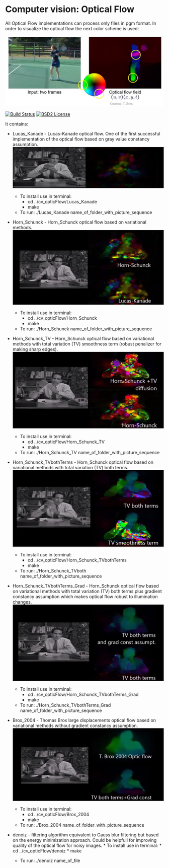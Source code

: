 Computer vision: Optical Flow
====================================================
All Optical Flow implementations can process only files in pgm format.
In order to visualize the optical flow the next color scheme is used:
<p align="center">
  <img src="https://github.com/Dtananaev/cv_opticFlow/blob/master/pictures/Color_scheme.JPG" width="700"/>
</p>


[![Build Status](https://travis-ci.org/Dtananaev/cv_opticalFlow.svg?branch=master)](https://travis-ci.org/Dtananaev/cv_opticalFlow)
[![BSD2 License](http://img.shields.io/badge/license-BSD2-brightgreen.svg)](https://github.com/Dtananaev/cv_opticFlow/blob/master/LICENSE.md) 
     
It contains:

* Lucas_Kanade - Lucas-Kanade optical flow. One of the first successful implementation of the optical flow based on gray value constancy assumption. 
 [![Lucas_Kanade](https://github.com/Dtananaev/cv_opticFlow/blob/master/pictures/Lucas_Kanade.JPG)](https://www.youtube.com/watch?v=wd3EbR8unJQ)
     * To install use in terminal: 
       * cd ../cv_opticFlow/Lucas_Kanade
       * make
     * To run: ./Lucas_Kanade name_of_folder_with_picture_sequence 
* Horn_Schunck - Horn_Schunck optical flow based on variational methods.
 [![Horn_Schunck](https://github.com/Dtananaev/cv_opticFlow/blob/master/pictures/Horn_Schunck.JPG)](https://www.youtube.com/watch?v=vQioi02NS9A)
     * To install use in terminal: 
       * cd ../cv_opticFlow/Horn_Schunck
       * make
     * To run: ./Horn_Schunck name_of_folder_with_picture_sequence 
     
* Horn_Schunck_TV - Horn_Schunck optical flow based on variational methods with total variation (TV) smoothness term (robust penalizer for making sharp edges).
 [![ Horn_Schunck_TV ](https://github.com/Dtananaev/cv_opticFlow/blob/master/pictures/HS_TV.JPG)](https://www.youtube.com/watch?v=hO7HGA_PFD8)
     * To install use in terminal: 
       * cd ../cv_opticFlow/Horn_Schunck_TV
       * make
     * To run: ./Horn_Schunck_TV name_of_folder_with_picture_sequence 
     
* Horn_Schunck_TVbothTerms - Horn_Schunck optical flow based on variational methods with total variation (TV) both terms.
 [![ Horn_Schunck_TVbothTerms ](https://github.com/Dtananaev/cv_opticFlow/blob/master/pictures/HS_both.JPG)](https://www.youtube.com/watch?v=bse2mM_eRr4)
     * To install use in terminal: 
       * cd ../cv_opticFlow/Horn_Schunck_TVbothTerms
       * make
     * To run: ./Horn_Schunck_TVboth name_of_folder_with_picture_sequence 
     
* Horn_Schunck_TVbothTerms_Grad - Horn_Schunck optical flow based on variational methods with total variation (TV) both terms  plus gradient constancy assumption which makes optical flow robust to illumination changes.
 [![ Horn_Schunck_TVbothTerms_Grad ](https://github.com/Dtananaev/cv_opticFlow/blob/master/pictures/HS_grad.JPG)](https://www.youtube.com/watch?v=eNuUIlOj4SA)
     * To install use in terminal: 
       * cd ../cv_opticFlow/Horn_Schunck_TVbothTerms_Grad
       * make
     * To run: ./Horn_Schunck_TVbothTerms_Grad name_of_folder_with_picture_sequence 
     
* Brox_2004 - Thomas Brox large displacements optical flow  based on variational methods without gradient constancy assumption. 
 [![ Brox_2004 ](https://github.com/Dtananaev/cv_opticFlow/blob/master/pictures/Brox.JPG)](https://www.youtube.com/watch?v=I7h4qt0taXA&list=PLm9UBVQa6prnXGdCuKKLre8-yAyfAPHi-&index=1)
     * To install use in terminal: 
       * cd ../cv_opticFlow/Brox_2004
       * make
     * To run: ./Brox_2004 name_of_folder_with_picture_sequence 
     
* denoiz - filtering algorithm equivalent to Gauss blur filtering but based on the energy minimization approach. Could be helpfull for improving quality of the optical flow for noisy images.
      * To install use in terminal: 
       * cd ../cv_opticFlow/denoiz
       * make
     * To run: ./denoiz name_of_file
 
